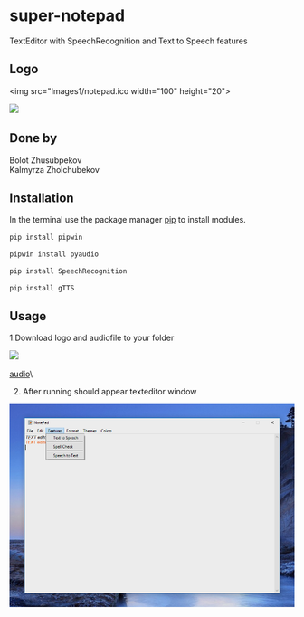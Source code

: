 # super-notepad
TextEditor with SpeechRecognition and Text to Speech features

## Logo

<img src="Images1/notepad.ico width="100" height="20">

![](Images1/notepad.ico)

## Done by
Bolot Zhusubpekov\
Kalmyrza Zholchubekov

## Installation

In the terminal use the package manager [pip](https://pip.pypa.io/en/stable/) to install modules.

```
pip install pipwin
```
```
pipwin install pyaudio
```
```
pip install SpeechRecognition
```
```
pip install gTTS
```
## Usage

1.Download logo and audiofile to your folder

![](Images1/notepad.ico)

[audio](T22S.wav)\

2. After running should appear texteditor window

![](Images1/2020-12-16_17-06-15.png)
